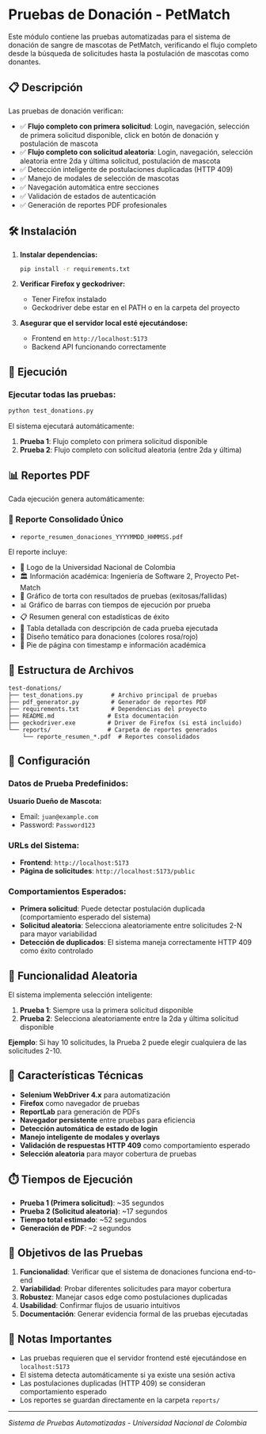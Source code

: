 # Pruebas de Donación - PetMatch

Este módulo contiene las pruebas automatizadas para el sistema de donación de sangre de mascotas de PetMatch, verificando el flujo completo desde la búsqueda de solicitudes hasta la postulación de mascotas como donantes.

## 📋 Descripción

Las pruebas de donación verifican:

- ✅ **Flujo completo con primera solicitud**: Login, navegación, selección de primera solicitud disponible, click en botón de donación y postulación de mascota
- ✅ **Flujo completo con solicitud aleatoria**: Login, navegación, selección aleatoria entre 2da y última solicitud, postulación de mascota
- ✅ Detección inteligente de postulaciones duplicadas (HTTP 409)
- ✅ Manejo de modales de selección de mascotas
- ✅ Navegación automática entre secciones
- ✅ Validación de estados de autenticación
- ✅ Generación de reportes PDF profesionales

## 🛠️ Instalación

1. **Instalar dependencias:**

   ```bash
   pip install -r requirements.txt
   ```

2. **Verificar Firefox y geckodriver:**

   - Tener Firefox instalado
   - Geckodriver debe estar en el PATH o en la carpeta del proyecto

3. **Asegurar que el servidor local esté ejecutándose:**
   - Frontend en `http://localhost:5173`
   - Backend API funcionando correctamente

## 🚀 Ejecución

### Ejecutar todas las pruebas:

```bash
python test_donations.py
```

El sistema ejecutará automáticamente:

1. **Prueba 1**: Flujo completo con primera solicitud disponible
2. **Prueba 2**: Flujo completo con solicitud aleatoria (entre 2da y última)

## 📊 Reportes PDF

Cada ejecución genera automáticamente:

### 📄 Reporte Consolidado Único

- `reporte_resumen_donaciones_YYYYMMDD_HHMMSS.pdf`

El reporte incluye:

- 🎯 Logo de la Universidad Nacional de Colombia
- 🏛️ Información académica: Ingeniería de Software 2, Proyecto Pet-Match
- 🥧 Gráfico de torta con resultados de pruebas (exitosas/fallidas)
- 📊 Gráfico de barras con tiempos de ejecución por prueba
- 📋 Resumen general con estadísticas de éxito
- 📝 Tabla detallada con descripción de cada prueba ejecutada
- 🎨 Diseño temático para donaciones (colores rosa/rojo)
- 📅 Pie de página con timestamp e información académica

## 📁 Estructura de Archivos

```
test-donations/
├── test_donations.py        # Archivo principal de pruebas
├── pdf_generator.py         # Generador de reportes PDF
├── requirements.txt         # Dependencias del proyecto
├── README.md               # Esta documentación
├── geckodriver.exe         # Driver de Firefox (si está incluido)
└── reports/                # Carpeta de reportes generados
    └── reporte_resumen_*.pdf  # Reportes consolidados
```

## 🔧 Configuración

### Datos de Prueba Predefinidos:

**Usuario Dueño de Mascota:**

- Email: `juan@example.com`
- Password: `Password123`

### URLs del Sistema:

- **Frontend**: `http://localhost:5173`
- **Página de solicitudes**: `http://localhost:5173/public`

### Comportamientos Esperados:

- **Primera solicitud**: Puede detectar postulación duplicada (comportamiento esperado del sistema)
- **Solicitud aleatoria**: Selecciona aleatoriamente entre solicitudes 2-N para mayor variabilidad
- **Detección de duplicados**: El sistema maneja correctamente HTTP 409 como éxito controlado

## 🎲 Funcionalidad Aleatoria

El sistema implementa selección inteligente:

1. **Prueba 1**: Siempre usa la primera solicitud disponible
2. **Prueba 2**: Selecciona aleatoriamente entre la 2da y última solicitud disponible

**Ejemplo**: Si hay 10 solicitudes, la Prueba 2 puede elegir cualquiera de las solicitudes 2-10.

## 📝 Características Técnicas

- **Selenium WebDriver 4.x** para automatización
- **Firefox** como navegador de pruebas
- **ReportLab** para generación de PDFs
- **Navegador persistente** entre pruebas para eficiencia
- **Detección automática de estado de login**
- **Manejo inteligente de modales y overlays**
- **Validación de respuestas HTTP 409** como comportamiento esperado
- **Selección aleatoria** para mayor cobertura de pruebas

## ⏱️ Tiempos de Ejecución

- **Prueba 1 (Primera solicitud)**: ~35 segundos
- **Prueba 2 (Solicitud aleatoria)**: ~17 segundos
- **Tiempo total estimado**: ~52 segundos
- **Generación de PDF**: ~2 segundos

## 🎯 Objetivos de las Pruebas

1. **Funcionalidad**: Verificar que el sistema de donaciones funciona end-to-end
2. **Variabilidad**: Probar diferentes solicitudes para mayor cobertura
3. **Robustez**: Manejar casos edge como postulaciones duplicadas
4. **Usabilidad**: Confirmar flujos de usuario intuitivos
5. **Documentación**: Generar evidencia formal de las pruebas ejecutadas

## 🚨 Notas Importantes

- Las pruebas requieren que el servidor frontend esté ejecutándose en `localhost:5173`
- El sistema detecta automáticamente si ya existe una sesión activa
- Las postulaciones duplicadas (HTTP 409) se consideran comportamiento esperado
- Los reportes se guardan directamente en la carpeta `reports/`

---

_Sistema de Pruebas Automatizadas - Universidad Nacional de Colombia_
